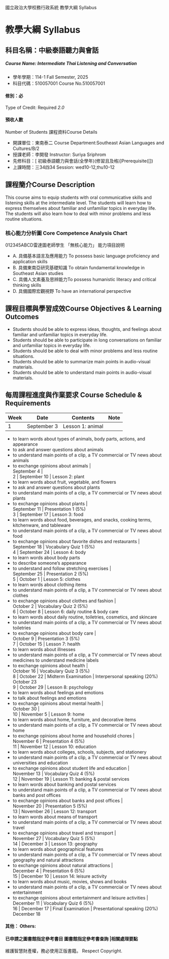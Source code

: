 國立政治大學校務行政系統 教學大綱 Syllabus
# 教學大綱 Syllabus
##  科目名稱：中級泰語聽力與會話
#####  Course Name: Intermediate Thai Listening and Conversation
  * 學年學期：114-1 Fall Semester, 2025 
  * 科目代碼：510057001 Course No.510057001
#### 修別：必
Type of Credit: Required 
_2.0_
#### 預收人數
Number of Students
課程資料Course Details
  * 開課單位：東南泰二 Course Department:Southeast Asian Languages and Cultures/B/2 
  * 授課老師：李開發 Instructor: Suriya Sriphrom 
  * 先修科目：[ 初級泰語聽力與會話(全學年)(修習且及格)]Prerequisite([])
  * 上課時間：三34四34 Session: wed10-12,thu10-12
##  課程簡介Course Description
This course aims to equip students with oral communicative skills and listening skills at the intermediate level. The students will learn how to express themselves about familiar and unfamiliar topics in everyday life. The students will also learn how to deal with minor problems and less routine situations.
###  核心能力分析圖 Core Competence Analysis Chart
012345ABCD雷達圖老師學生
「無核心能力」 
能力項目說明
  * A. 具備基本語言及應用能力 To possess basic language proficiency and application skills
  * B. 具備東南亞研究基礎知識 To obtain fundamental knowledge in Southeast Asian studies
  * C. 具備人文素養及思辨能力To possess humanistic literacy and critical thinking skills
  * D. 具備國際宏觀視野 To have an international perspective
##  課程目標與學習成效Course Objectives & Learning Outcomes 
  * Students should be able to express ideas, thoughts, and feelings about familiar and unfamiliar topics in everyday life.
  * Students should be able to participate in long conversations on familiar and unfamiliar topics in everyday life.
  * Students should be able to deal with minor problems and less routine situations.
  * Students should be able to summarize main points in audio-visual materials.
  * Students should be able to understand main points in audio-visual materials.
##  每周課程進度與作業要求 Course Schedule & Requirements
Week |  Date |  Contents |  Note  
---|---|---|---  
1 |  September 3 |  Lesson 1: animal
  * to learn words about types of animals, body parts, actions, and appearance
  * to ask and answer questions about animals
  * to understand main points of a clip, a TV commercial or TV news about animals
  * to exchange opinions about animals
|   
September 4 |   
2 |  September 10 |  Lesson 2: plant
  * to learn words about fruit, vegetable, and flowers
  * to ask and answer questions about plants
  * to understand main points of a clip, a TV commercial or TV news about plants
  * to exchange opinions about plants
|   
September 11 |  Presentation 1 (5%)  
3 |  September 17 |  Lesson 3: food
  * to learn words about food, beverages, and snacks, cooking terms, kitchenware, and tableware
  * to understand main points of a clip, a TV commercial or TV news about food
  * to exchange opinions about favorite dishes and restaurants
|   
September 18 |  Vocabulary Quiz 1 (5%)  
4 |  September 24 |  Lesson 4: body
  * to learn words about body parts
  * to describe someone’s appearance
  * to understand and follow stretching exercises
|   
September 25 |  Presentation 2 (5%)  
5 |  October 1 |  Lesson 5: clothes
  * to learn words about clothing items
  * to understand main points of a clip, a TV commercial or TV news about clothes
  * to exchange opinions about clothes and fashion
|   
October 2 |  Vocabulary Quiz 2 (5%)  
6 |  October 8 |  Lesson 6: daily routine & body care
  * to learn words about daily routine, toiletries, cosmetics, and skincare
  * to understand main points of a clip, a TV commercial or TV news about toiletries
  * to exchange opinions about body care
|   
October 9 |  Presentation 3 (5%)  
7 |  October 15 |  Lesson 7: health
  * to learn words about illnesses
  * to understand main points of a clip, a TV commercial or TV news about medicines
to understand medicine labels
  * to exchange opinions about health
|   
October 16 |  Vocabulary Quiz 3 (5%)  
8 |  October 22 |  Midterm Examination |  Interpersonal speaking (20%)  
October 23  
9 |  October 29 |  Lesson 8: psychology
  * to learn words about feelings and emotions
  * to talk about feelings and emotions
  * to exchange opinions about mental health
|   
October 30 |   
10 |  November 5 |  Lesson 9: home
  * to learn words about home, furniture, and decorative items
  * to understand main points of a clip, a TV commercial or TV news about home
  * to exchange opinions about home and household chores
|   
November 6 |  Presentation 4 (5%)  
11 |  November 12 |  Lesson 10: education
  * to learn words about colleges, schools, subjects, and stationery
  * to understand main points of a clip, a TV commercial or TV news about universities and education
  * to exchange opinions about student life and education
|   
November 13 |  Vocabulary Quiz 4 (5%)  
12 |  November 19 |  Lesson 11: banking & postal services
  * to learn words about banking and postal services
  * to understand main points of a clip, a TV commercial or TV news about banks and post offices
  * to exchange opinions about banks and post offices
|   
November 20 |  Presentation 5 (5%)  
13 |  November 26 |  Lesson 12: transport
  * to learn words about means of transport
  * to understand main points of a clip, a TV commercial or TV news about travel
  * to exchange opinions about travel and transport
|   
November 27 |  Vocabulary Quiz 5 (5%)  
14 |  December 3 |  Lesson 13: geography
  * to learn words about geographical features
  * to understand main points of a clip, a TV commercial or TV news about geography and natural attractions
  * to exchange opinions about natural attractions
|   
December 4 |  Presentation 6 (5%)  
15 |  December 10 |  Lesson 14: leisure activity
  * to learn words about music, movies, shows and books
  * to understand main points of a clip, a TV commercial or TV news about entertainment
  * to exchange opinions about entertainment and leisure activities
|   
December 11 |  Vocabulary Quiz 6 (5%)  
16 |  December 17 |  Final Examination |  Presentational speaking (20%)  
December 18  
####  其他： Others:
####  已申請之圖書館指定參考書目  圖書館指定參考書查詢 |相關處理要點
維護智慧財產權，務必使用正版書籍。 Respect Copyright.